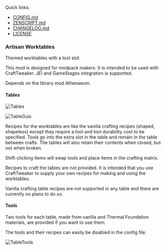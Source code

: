 Quick links:

* [CONFIG.md](https://github.com/codetaylor/artisan-worktables/blob/master/CONFIG.md)
* [ZENSCRIPT.md](https://github.com/codetaylor/artisan-worktables/blob/master/ZENSCRIPT.md)
* [CHANGELOG.md](https://github.com/codetaylor/artisan-worktables/blob/master/CHANGELOG.md)
* [LICENSE](https://github.com/codetaylor/artisan-worktables/blob/master/LICENSE)

### Artisan Worktables

Themed worktables with a tool slot.

This mod is designed for modpack makers. It is intended to be used with CraftTweaker. JEI and GameStages integration is supported.

Depends on the library mod Athenaeum.

#### Tables

![Tables](https://raw.githubusercontent.com/codetaylor/artisan-worktables/master/assets/tapestry.png)

![TableGuis](https://raw.githubusercontent.com/codetaylor/artisan-worktables/master/assets/tabs01.gif)

Recipes for the worktables are like the vanilla crafting recipes (shaped, shapeless) except they require a tool and tool durability cost to be specified. Tools go into the extra slot in the table and remain in the table between crafts. The tables will also retain their contents when closed, but not when broken.

Shift-clicking items will swap tools and place items in the crafting matrix.

Recipes to craft the tables are not provided. It is intended that you use CraftTweaker to supply your own recipes for making and using the worktables.  

Vanilla crafting table recipes are not supported in any table and there are currently no plans to do so.

#### Tools

Two tools for each table, made from vanilla and Thermal Foundation materials, are provided if you want to use them.

The tools and their recipes can easily be disabled in the config file. 

![TableTools](https://raw.githubusercontent.com/codetaylor/artisan-worktables/master/assets/items.png)